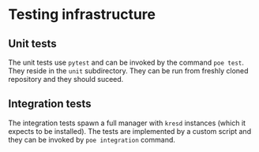 # Testing infrastructure

## Unit tests

The unit tests use `pytest` and can be invoked by the command `poe test`. They reside in the `unit` subdirectory. They can be run from freshly cloned repository and they should suceed.

## Integration tests

The integration tests spawn a full manager with `kresd` instances (which it expects to be installed). The tests are implemented by a custom script and they can be invoked by `poe integration` command.
